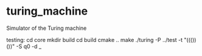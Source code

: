 turing_machine
==============

Simulator of the Turing machine


testing:
	cd core
	mkdir build
	cd build
	cmake ..
	make
	./turing -P ../test -t "((())())" -S q0 -d _
